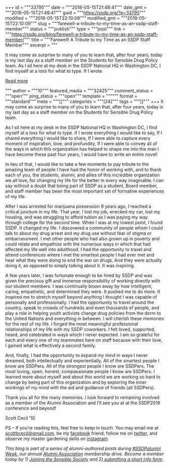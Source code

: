 +++
id = """33795"""
date = """2018-05-15T21:48:41"""
date_gmt = """2018-05-15T21:48:41"""
guid = """https://ssdp.org/?p=33795"""
modified = """2018-05-15T22:10:09"""
modified_gmt = """2018-05-15T22:10:09"""
slug = """farewell-a-tribute-to-my-time-as-an-ssdp-staff-member"""
status = """publish"""
type = """post"""
link = """https://ssdp.org/blog/farewell-a-tribute-to-my-time-as-an-ssdp-staff-member/"""
title = """Farewell! A Tribute to my Time as an SSDP Staff Member"""
excerpt = """<p>It may come as surprise to many of you to learn that, after four years, today is my last day as a staff member on the Students for Sensible Drug Policy team. As I sit here at my desk in the SSDP National HQ in Washington DC, I find myself at a loss for what to type. If I wrote</p>
<div class="h10"></div>
<p><a class="more-link2 flat" href="https://ssdp.org/blog/farewell-a-tribute-to-my-time-as-an-ssdp-staff-member/">Read more</a></p>
"""
author = """10"""
featured_media = """32425"""
comment_status = """open"""
ping_status = """open"""
template = """"""
format = """standard"""
meta = """[]"""
categories = """[24]"""
tags = """[]"""
+++
It may come as surprise to many of you to learn that, after four years, today is my last day as a staff member on the Students for Sensible Drug Policy team.

As I sit here at my desk in the SSDP National HQ in Washington DC, I find myself at a loss for what to type. If I wrote everything I would like to say, If I shared everything I would like to share, If I were able to capture every moment of inspiration, love, and profundity, If I were able to convey all of the ways in which this organization has helped to shape me into the man I have become these past four years, I would have to write an entire novel!

In lieu of that, I would like to take a few moments to pay tribute to the amazing team of people I have had the honor of working with, and to thank each of you, the students, alumni, and allies of this incredible organization we all love, for changing my life for the better in every way imaginable. I can say without a doubt that being part of SSDP as a student, Board member, and staff member has been the most important set of formative experiences of my life.

After I was arrested for marijuana possession 9 years ago, I reached a critical juncture in my life. That year, I lost my job, wrecked my car, lost my housing, and was struggling to afford tuition as I was paying my way through college for the second time. When I was at my lowest point, I found SSDP. It changed my life. I discovered a community of people whom I could talk to about my drug arrest and my drug use without fear of stigma or embarrassment. I met other people who had also grown up in poverty and could relate and empathize with the numerous ways in which that had affected my life well into adulthood. I had the opportunity to travel and attend conferences where I met the smartest people I had ever met and hear what they were doing to end the war on drugs. And they were actually doing it, as opposed to simply talking about it. It was inspiring.

A few years later, I was fortunate enough to be hired by SSDP and was given the precious gift and immense responsibility of working directly with our student members. I was continually blown away by how intelligent, caring, empathetic, and determined they were. It pushed me to do more. It inspired me to stretch myself beyond anything I thought I was capable of personally and professionally. I had the opportunity to travel around the country, speak to crowds of hundreds and even thousands of people, and play a role in helping youth activists change drug policies from the dorm to the United Nations and everything in between. I will cherish these memories for the rest of my life. I forged the most meaningful professional relationships of my life with my SSDP coworkers. I felt loved, supported, heard, and celebrated in ways which I never expected. I am so grateful for each and every one of my teammates here on staff because with their love, I gained what is effectively a second family.

And, finally, I had the opportunity to expand my mind in ways I never dreamed, both intellectually and experientially. All of the smartest people I know are SSDPers. All of the strongest people I know are SSDPers. The most loving, open, honest, compassionate people I know are SSDPers. I learned more about myself and about this world we are working so hard to change by being part of this organization and by exploring the inner workings of my mind with the aid and guidance of friends (all SSDPers).

Thank you all for the many memories. I look forward to remaining involved as a member of the Alumni Association and I’ll see you at at the SSDP2019 conference and beyond!

Scott Cecil ‘10

PS &#8211; If you’re reading this, feel free to keep in touch. You may email me at <a href="mailto:scottbcecil@gmail.com">scottbcecil@gmail.com</a>, be my <a href="https://www.facebook.com/scottbcecil">facebook</a> friend, follow me on <a href="https://twitter.com/ScottCecil">twitter</a>, and observe my master gardening skills on <a href="https://www.instagram.com/hlgh_garden/">instagram</a>.

<i>This blog is part of a series of alumni-authored posts during </i><a href="https://ssdp.org/blog/its-ssdpalumni-week-2018/"><i>#SSDPalumni Week</i></a><i>, our annual </i><a href="http://ssdp.org.alumni/"><i>Alumni Association</i></a><i> membership drive. Become a member today by 1) </i><a href="https://ssdp.nationbuilder.com/alumni_supporter"><i>Joining the Sensible Society</i></a><i> and 2)</i><a href="https://docs.google.com/a/ssdp.org/forms/d/e/1FAIpQLSc91xOTt1uLVJ7iWsZLTBgon-pWFG_5dVUssVSr5AFEgmuo_w/viewform"><i> submitting a short info form</i></a><i>. </i>
